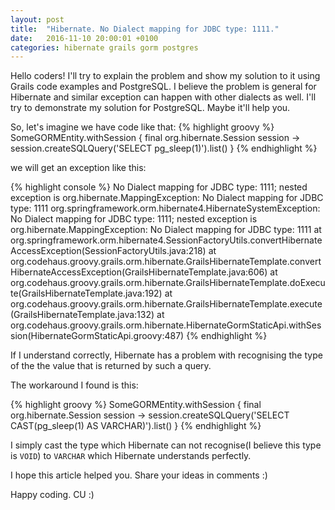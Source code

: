 ```yaml
---
layout: post
title:  "Hibernate. No Dialect mapping for JDBC type: 1111."
date:   2016-11-10 20:00:01 +0100
categories: hibernate grails gorm postgres
---
```

Hello coders!
I'll try to explain the problem and show my solution to it using Grails code 
examples and PostgreSQL. I believe the problem is general for Hibernate and
similar exception can happen with other dialects as well. I'll try to 
demonstrate my solution for PostgreSQL. Maybe it'll help you.

So, let's imagine we have code like that:
{% highlight groovy %}
SomeGORMEntity.withSession { final org.hibernate.Session session ->
    session.createSQLQuery('SELECT pg_sleep(1)').list()
}
{% endhighlight %}

we will get an exception like this:

{% highlight console %}
No Dialect mapping for JDBC type: 1111; nested exception is org.hibernate.MappingException: No Dialect mapping for JDBC type: 1111
org.springframework.orm.hibernate4.HibernateSystemException: No Dialect mapping for JDBC type: 1111; nested exception is org.hibernate.MappingException: No Dialect mapping for JDBC type: 1111
	at org.springframework.orm.hibernate4.SessionFactoryUtils.convertHibernateAccessException(SessionFactoryUtils.java:218)
	at org.codehaus.groovy.grails.orm.hibernate.GrailsHibernateTemplate.convertHibernateAccessException(GrailsHibernateTemplate.java:606)
	at org.codehaus.groovy.grails.orm.hibernate.GrailsHibernateTemplate.doExecute(GrailsHibernateTemplate.java:192)
	at org.codehaus.groovy.grails.orm.hibernate.GrailsHibernateTemplate.execute(GrailsHibernateTemplate.java:132)
	at org.codehaus.groovy.grails.orm.hibernate.HibernateGormStaticApi.withSession(HibernateGormStaticApi.groovy:487)
{% endhighlight %}

If I understand correctly, Hibernate has a problem with recognising the type of
the the value that is returned by such a query.

The workaround I found is this:

{% highlight groovy %}
SomeGORMEntity.withSession { final org.hibernate.Session session ->
    session.createSQLQuery('SELECT CAST(pg_sleep(1) AS VARCHAR)').list()
}
{% endhighlight %}

I simply cast the type which Hibernate can not recognise(I believe this type is
```VOID```) to ```VARCHAR``` which Hibernate understands perfectly.

I hope this article helped you. Share your ideas in comments :) 

Happy coding. CU :)